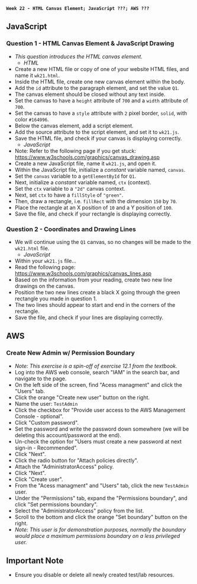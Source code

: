 **`Week 22 - HTML Canvas Element; JavaScript ???; AWS ???`**

## JavaScript

### Question 1 - HTML Canvas Element & JavaScript Drawing
- *This question introduces the HTML canvas element.*
  - *HTML*
- Create a new HTML file or copy of one of your website HTML files, and name it `wk21.html`.
- Inside the HTML file, create one new canvas element within the body.
- Add the `id` attribute to the paragraph element, and set the value `Q1`.
- The canvas element should be closed without any text inside.
- Set the canvas to have a `height` attribute of `700` and a `width` attribute of `700`.
- Set the canvas to have a `style` attribute with `2` pixel border, `solid`, with color `#164996`.
- Below the canvas element, add a script element.
- Add the source attribute to the script element, and set it to `wk21.js`.
- Save the HTML file, and check if your canvas is displaying correctly.
  - *JavaScript*
- Note: Refer to the following page if you get stuck: https://www.w3schools.com/graphics/canvas_drawing.asp
- Create a new JavaScript file, name it `wk21.js`, and open it.
- Within the JavaScript file, initialize a *constant* variable named, `canvas`.
- Set the `canvas` variable to a `getElementById` for `Q1`.
- Next, initialize a *constant* variable named, `ctx` (context).
- Set the `ctx` variable to a `"2d"` canvas context.
- Next, set `ctx` to have a `fillStyle` of `"green"`.
- Then, draw a rectangle, i.e. `fillRect` with the dimension `150` by `70`.
- Place the rectangle at an X position of `10` and a Y position of `100`.
- Save the file, and check if your rectangle is displaying correctly.

### Question 2 - Coordinates and Drawing Lines
- We will continue using the `Q1` canvas, so no changes will be made to the `wk21.html` file.
  - *JavaScript*
- Within your `wk21.js` file...
- Read the following page: https://www.w3schools.com/graphics/canvas_lines.asp
- Based on the information from your reading, create two new line drawings on the canvas.
- Position the two new lines create a black X going through the green rectangle you made in question 1.
- The two lines should appear to start and end in the corners of the rectangle.
- Save the file, and check if your lines are displaying correctly.


## AWS

### Create New Admin w/ Permission Boundary
- *Note: This exercise is a spin-off of exercise 12.1 from the textbook.*
- Log into the AWS web console, search "IAM" in the search bar, and navigate to the page.
- On the left side of the screen, find "Acess managment" and click the "Users" tab.
- Click the orange "Create new user" button on the right.
- Name the user: `TestAdmin`
- Click the checkbox for "Provide user access to the AWS Management Console - optional".
- Click "Custom password".
- Set the password and write the password down somewhere (we will be deleting this account/password at the end).
- Un-check the option for "Users must create a new password at next sign-in - Recommended".
- Click "Next".
- Click the radio button for "Attach policies directly".
- Attach the "AdministratorAccess" policy.
- Click "Next".
- Click "Create user".
- From the "Acess managment" and "Users" tab, click the new `TestAdmin` user.
- Under the "Permissions" tab, expand the "Permissions boundary", and click "Set permissions boundary".
- Select the "AdministratorAccess" policy from the list.
- Scroll to the bottom and click the orange "Set boundary" button on the right.
- *Note: This user is for demonstration purposes, normally the boundary would place a maximum permissions boundary on a less privileged user.*



## Important Note
- Ensure you disable or delete all newly created test/lab resources.
